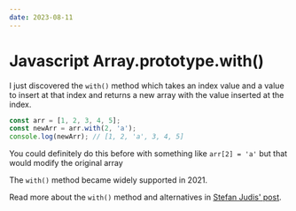 ```yaml
---
date: 2023-08-11
---
```


# Javascript Array.prototype.with()

I just discovered the `with()` method which takes an index value and a value to insert at that index and returns a new array with the value inserted at the index.

``` javascript
const arr = [1, 2, 3, 4, 5];
const newArr = arr.with(2, 'a');
console.log(newArr); // [1, 2, 'a', 3, 4, 5]
```

You could definitely do this before with something like `arr[2] = 'a'` but that would modify the original array

The `with()` method became widely supported in 2021.

Read more about the `with()` method and alternatives in [Stefan Judis' post](https://www.stefanjudis.com/snippets/copy-array-and-replace-one-element-at-index-javascript/).
